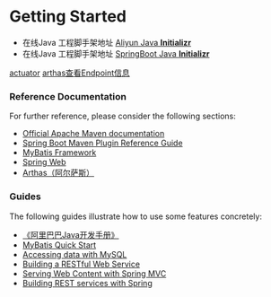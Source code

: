 # Getting Started

* 在线Java 工程脚手架地址 [Aliyun Java **Initializr**](https://start.aliyun.com/bootstrap.html)
* 在线Java 工程脚手架地址 [SpringBoot Java **Initializr**](https://start.spring.io)


[actuator](http://localhost:8081/actuator)
[arthas查看Endpoint信息](http://localhost:8081/actuator/arthas)

### Reference Documentation

For further reference, please consider the following sections:

* [Official Apache Maven documentation](https://maven.apache.org/guides/index.html)
* [Spring Boot Maven Plugin Reference Guide](https://docs.spring.io/spring-boot/docs/2.3.0.RELEASE/maven-plugin/)
* [MyBatis Framework](https://mybatis.org/spring-boot-starter/mybatis-spring-boot-autoconfigure/)
* [Spring Web](https://docs.spring.io/spring-boot/docs/2.3.0.RELEASE/reference/htmlsingle/#boot-features-developing-web-applications)
* [Arthas（阿尔萨斯）](https://arthas.gitee.io/index.html)

### Guides
The following guides illustrate how to use some features concretely:

* [《阿里巴巴Java开发手册》](https://github.com/alibaba/p3c)
* [MyBatis Quick Start](https://github.com/mybatis/spring-boot-starter/wiki/Quick-Start)
* [Accessing data with MySQL](https://spring.io/guides/gs/accessing-data-mysql/)
* [Building a RESTful Web Service](https://spring.io/guides/gs/rest-service/)
* [Serving Web Content with Spring MVC](https://spring.io/guides/gs/serving-web-content/)
* [Building REST services with Spring](https://spring.io/guides/tutorials/bookmarks/)

